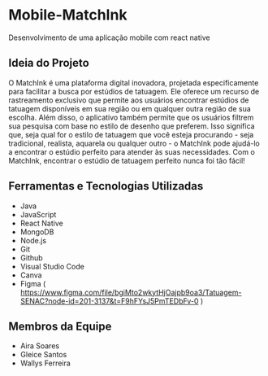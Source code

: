 # Mobile-MatchInk

Desenvolvimento de uma aplicação mobile com react native

## Ideia do Projeto

O MatchInk é uma plataforma digital inovadora, projetada especificamente para facilitar a busca por estúdios de tatuagem. Ele oferece um recurso de rastreamento exclusivo que permite aos usuários encontrar estúdios de tatuagem disponíveis em sua região ou em qualquer outra região de sua escolha. Além disso, o aplicativo também permite que os usuários filtrem sua pesquisa com base no estilo de desenho que preferem. Isso significa que, seja qual for o estilo de tatuagem que você esteja procurando - seja tradicional, realista, aquarela ou qualquer outro - o MatchInk pode ajudá-lo a encontrar o estúdio perfeito para atender às suas necessidades. Com o MatchInk, encontrar o estúdio de tatuagem perfeito nunca foi tão fácil!

## Ferramentas e Tecnologias Utilizadas

- Java
- JavaScript
- React Native
- MongoDB
- Node.js
- Git 
- Github
- Visual Studio Code
- Canva 
- Figma ( https://www.figma.com/file/bgiMto2wkytHjOajpb9oa3/Tatuagem-SENAC?node-id=201-3137&t=F9hFYsJ5PmTEDbFv-0 ) 


## Membros da Equipe

- Aira Soares
- Gleice Santos
- Wallys Ferreira
